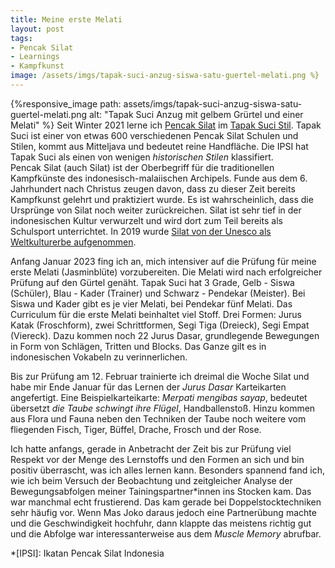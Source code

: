 ```yaml
---
title: Meine erste Melati
layout: post
tags:
- Pencak Silat
- Learnings
- Kampfkunst
image: /assets/imgs/tapak-suci-anzug-siswa-satu-guertel-melati.png %}
---
```

{%responsive_image path: assets/imgs/tapak-suci-anzug-siswa-satu-guertel-melati.png
alt: "Tapak Suci Anzug mit gelbem Grürtel und einer Melati"  %}
Seit Winter 2021 lerne ich [Pencak Silat](
https://www.tapak-suci.de/was-ist-pencak-silat/) 
im [Tapak Suci Stil](
https://www.tapak-suci.de/der-stil-tapak-suci/der-stil-tapak-suci/). 
Tapak Suci ist einer von etwas 600 verschiedenen Pencak Silat
Schulen und Stilen,
kommt aus Mitteljava und bedeutet reine Handfläche. 
Die IPSI hat Tapak Suci als einen von wenigen *historischen Stilen* klassifiert.  
Pencak Silat (auch Silat) ist der Oberbegriff für die traditionellen Kampfkünste 
des indonesisch-malaiischen Archipels.
Funde aus dem 6. Jahrhundert nach Christus zeugen davon, 
dass zu dieser Zeit bereits Kampfkunst gelehrt und praktiziert wurde.
Es ist wahrscheinlich, dass die Ursprünge von Silat noch weiter zurückreichen.
Silat ist sehr tief in der indonesischen Kultur verwurzelt
und wird dort zum Teil bereits als Schulsport unterrichtet.
In 2019 wurde [Silat von der Unesco als Weltkulturerbe aufgenommen](
https://ich.unesco.org/en/RL/silat-01504).<!--break-->

Anfang Januar 2023 fing ich an, 
mich intensiver auf die Prüfung für meine erste Melati (Jasminblüte) vorzubereiten.
Die Melati wird nach erfolgreicher Prüfung auf den Gürtel genäht.
Tapak Suci hat 3 Grade, Gelb - Siswa (Schüler), Blau - Kader (Trainer) 
und Schwarz - Pendekar (Meister). 
Bei Siswa und Kader gibt es je vier Melati, bei Pendekar fünf Melati. 
Das Curriculum für die erste Melati beinhaltet viel Stoff. 
Drei Formen: Jurus Katak (Froschform),
zwei Schrittformen, Segi Tiga (Dreieck), Segi Empat (Viereck). 
Dazu kommen noch 22 Jurus Dasar, grundlegende Bewegungen
in Form von Schlägen, Tritten und Blocks.
Das Ganze gilt es in indonesischen Vokabeln zu verinnerlichen.

Bis zur Prüfung am 12. Februar trainierte ich dreimal die Woche Silat 
und habe mir Ende Januar für das Lernen der *Jurus Dasar* Karteikarten angefertigt.
Eine Beispielkarteikarte: *Merpati mengibas sayap*, 
bedeutet übersetzt *die Taube schwingt ihre Flügel*, Handballenstoß.
Hinzu kommen aus Flora und Fauna neben den Techniken der Taube 
noch weitere vom fliegenden Fisch, Tiger, Büffel, Drache, Frosch und der Rose. 

Ich hatte anfangs, gerade in Anbetracht der Zeit bis zur Prüfung
viel Respekt vor der Menge des Lernstoffs und den Formen an sich
und bin positiv überrascht, was ich alles lernen kann.
Besonders spannend fand ich, 
wie ich beim Versuch der Beobachtung und zeitgleicher Analyse der Bewegungsabfolgen
meiner Tainingspartner\*innen ins Stocken kam.
Das war manchmal echt frustierend. 
Das kam gerade bei Doppelstocktechniken sehr häufig vor.
Wenn Mas Joko daraus jedoch eine Partnerübung machte und die Geschwindigkeit
hochfuhr, dann klappte das meistens richtig gut 
und die Abfolge war interessanterweise aus dem *Muscle Memory* abrufbar.

*[IPSI]: Ikatan Pencak Silat Indonesia
